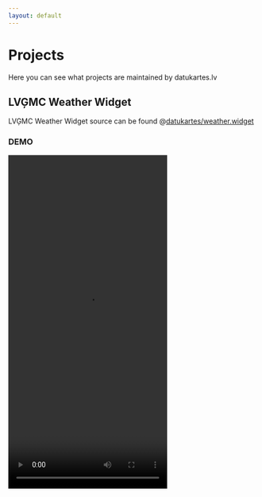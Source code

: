 ```yaml
---
layout: default
---
```

# Projects

Here you can see what projects are maintained by datukartes.lv

## LVĢMC Weather Widget

LVĢMC Weather Widget source can be found @[datukartes/weather.widget](https://github.com/datukartes/weather.widget)

### DEMO
<video width="320" height="670" controls>
  <source src="https://github.com/datukartes/weather.widget/blob/main/docs/assets/preview.mp4?raw=true" type="video/mp4">
  Widget demo can be downloaded @https://github.com/datukartes/weather.widget/blob/main/docs/assets/preview.mp4?raw=true
</video>
